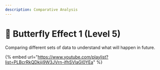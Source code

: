 ```yaml
---
description: Comparative Analysis
---
```


# 🦋 Butterfly Effect 1 (Level 5)

Comparing different sets of data to understand what will happen in future.

{% embed url="https://www.youtube.com/playlist?list=PLBcrRkQDkiji9W3JVrn-ifhSVlaGI0YEa" %}

